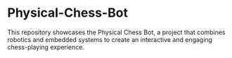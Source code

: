# Physical-Chess-Bot
This repository showcases the Physical Chess Bot, a project that combines robotics and embedded systems to create an interactive and engaging chess-playing experience.

